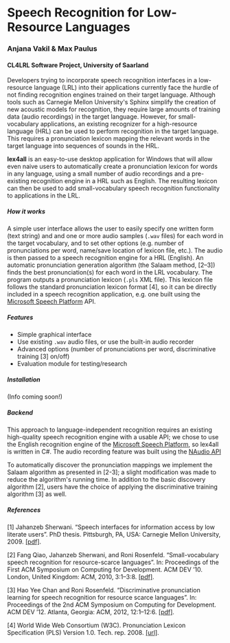 # Speech Recognition for Low-Resource Languages

### Anjana Vakil & Max Paulus

#### CL4LRL Software Project, University of Saarland

Developers trying to incorporate speech recognition interfaces in a low-resource language (LRL) into their applications currently face the hurdle of not finding recognition engines trained on their target language. Although tools such as Carnegie Mellon University's Sphinx simplify the creation of new acoustic models for recognition, they require large amounts of training data (audio recordings) in the target language. However, for small-vocabulary applications, an existing recognizer for a high-resource language (HRL) can be used to perform recognition in the target language. This requires a pronunciation lexicon mapping the relevant words in the target language into sequences of sounds in the HRL.

**lex4all** is an easy-to-use desktop application for Windows that will allow even naive users to automatically create a pronunciation lexicon for words in any language, using a small number of audio recordings and a pre-existing recognition engine in a HRL such as English. The resulting lexicon can then be used to add small-vocabulary speech recognition functionality to applications in the LRL.

##### How it works

A simple user interface allows the user to easily specify one written form (text string) and and one or more audio samples (`.wav` files) for each word in the target vocabulary, and to set other options (e.g. number of pronunciations per word, name/save location of lexicon file, etc.). The audio is then passed to a speech recognition engine for a HRL (English). An automatic pronunciation generation algorithm (the Salaam method, [2–3]) finds the best pronunciation(s) for each word in the LRL vocabulary. The program outputs a pronunciation lexicon (`.pls` XML file). This lexicon file follows the standard pronunciation lexicon format [4], so it can be directly included in a speech recognition application, e.g. one built using the [Microsoft Speech Platform](http://msdn.microsoft.com/en-us/library/hh361572) API.

##### Features

* Simple graphical interface
* Use existing `.wav` audio files, or use the built-in audio recorder
* Advanced options (number of pronunciations per word, discriminative training [3] on/off)
* Evaluation module for testing/research


##### Installation

(Info coming soon!)

##### Backend

This approach to language-independent recognition requires an existing high-quality speech recognition engine with a usable API; we chose to use the English recognition engine of the [Microsoft Speech Platform](http://msdn.microsoft.com/en-us/library/hh361572), so lex4all is written in C#. The audio recording feature was built using the [NAudio API](http://naudio.codeplex.com/)

To automatically discover the pronunciation mappings we implement the Salaam algorithm as presented in [2-3]; a slight modification was made to reduce the algorithm's running time. In addition to the basic discovery algorithm [2], users have the choice of applying the discriminative training algorithm [3] as well. 

##### References

[1] Jahanzeb Sherwani. “Speech interfaces for information access by low literate users”. PhD thesis. Pittsburgh, PA, USA: Carnegie Mellon University, 2009. [\[pdf\]](http://reports-archive.adm.cs.cmu.edu/anon/anon/home/ftp/usr/ftp/2009/CMU-CS-09-131.pdf).

[2] Fang Qiao, Jahanzeb Sherwani, and Roni Rosenfeld. “Small-vocabulary speech recognition for resource-scarce languages”. In: Proceedings of the First ACM Symposium on Computing for Development. ACM DEV ’10. London, United Kingdom: ACM, 2010, 3:1–3:8. [\[pdf\]](http://doi.acm.org/10.1145/1926180.1926184).

[3] Hao Yee Chan and Roni Rosenfeld. “Discriminative pronunciation learning for speech recognition for resource scarce languages”. In: Proceedings of the 2nd ACM Symposium on Computing for Development. ACM DEV ’12. Atlanta, Georgia: ACM, 2012, 12:1–12:6. [\[pdf\]](http://doi.acm.org/10.1145/2160601.2160618).

[4] World Wide Web Consortium (W3C). Pronunciation Lexicon Specification (PLS) Version 1.0. Tech. rep. 2008. [\[url\]](http://www.w3.org/TR/pronunciation-lexicon/).


#####
